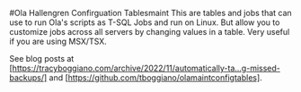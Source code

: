 #Ola Hallengren Confirguation Tablesmaint
This are tables and jobs that can use to run Ola's scripts as T-SQL Jobs and run on Linux.  But allow you to customize jobs across all
servers by changing values in a table.  Very useful if you are using MSX/TSX.

See blog posts at [https://tracyboggiano.com/archive/2022/11/automatically-ta…g-missed-backups/] and [https://github.com/tboggiano/olamaintconfigtables].